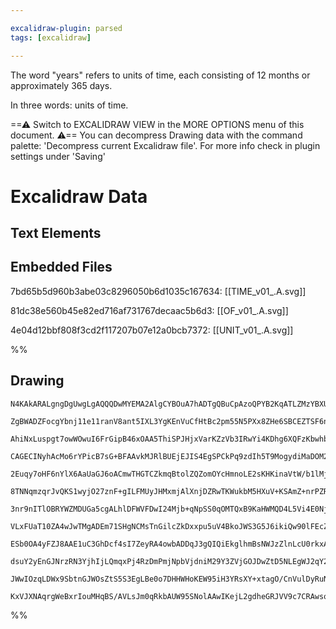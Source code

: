 ```yaml
---

excalidraw-plugin: parsed
tags: [excalidraw]

---
```



The word "years" refers to units of time, each consisting of 12 months or approximately 365 days.

In three words: units of time.


==⚠  Switch to EXCALIDRAW VIEW in the MORE OPTIONS menu of this document. ⚠== You can decompress Drawing data with the command palette: 'Decompress current Excalidraw file'. For more info check in plugin settings under 'Saving'


# Excalidraw Data

## Text Elements
## Embedded Files
7bd65b5d960b3abe03c8296050b6d1035c167634: [[TIME_v01_.A.svg]]

81dc38e560b45e82ed716af731767decaac5b6d3: [[OF_v01_.A.svg]]

4e04d12bbf808f3cd2f117207b07e12a0bcb7372: [[UNIT_v01_.A.svg]]

%%
## Drawing
```compressed-json
N4KAkARALgngDgUwgLgAQQQDwMYEMA2AlgCYBOuA7hADTgQBuCpAzoQPYB2KqATLZMzYBXUtiRoIACyhQ4zZAHoFAc0JRJQgEYA6bGwC2CgF7N6hbEcK4OCtptbErHALRY8RMpWdx8Q1TdIEfARcZgRmBShcZQUebQBGeO0ABho6IIR9BA4oZm4AbXAwUDBSiBJuCBhSAEkEABUARQBZAAk00shYRErCfWikfjLMbmceAHY4gBYeHgAOAE4eZOSA

ZgBWADZFocgYbnj11e11ranV8ant5IXL3YgKEnVuCfHtBc2pm55N5PXx8ZHe6SBCEZTSF6nbRzHhHdYLLabC6Tcb3azKYLcZL3ZhQUhsADWCAAwmx8GxSJU8dZmHBcIEch0yppcNgCcp8UIOMRSeTKRJqRxafTslAmZAAGaEfD4ADKsExEkkrI0gXFEFx+KJAHUnpIDji8YSEPKYIr0IIPOrOeCOOE8mh4vc2HTsGp9o6VvdOdy7cwHagOEIZTiE

AhiNxLuspgt7owWOwuI6FrGipB46xOAA5ThiSPJHjxVarKZzVb3IRwYi4KDhg6XQFzKbwhbxOZOtPlZgAEQytYjaAlBDC9w5wjgNWIAfyAF17pphNyAKLBLI5adzztEDgE7hBkNbthsuuD4cIe5S4KTyrt4jYVZzBBbZKaZsIGHh8bxTa4CXjVbxOMmzjMQCB4Ky6yaJsxCrOqzDuOIqCFJ0YAdih8RppunTlNyWCVAAWvQ6oSuQWTXmg+74IaNZ

CAGECINyhAcMo6rYPicB7sG+BFAAvkMJRlBUEjEJIS4EgSPCkPq9zdIh5T9MogydiMaDOM2cTrPEySbAsqybP8Fw3PcHqoKsyRzNoSILMkpafMkALzFM9yPMQzxoDwFzaABKYAesyzWQi5adiCYIQmgAFxMBlzNqshYPuMqbYei5rYp2mrGryFJUuQQp0gyYrzqy7I+jyZJZQKOXCvlxHSnKCpycq2Cqkp2HpTqeoGmlRpEqa5oamSFTesItr2p1

2Euqy7oHF6nYlX6AaUaGJ6oACmwTHGTCZkmqBtolZQZomOYcHmnoLE2sKHKinaVtW/b1lMjbNimbZoYJPZ9stQ74COnZjpWk4bvOi7ECumSioDW5MbuFFcfc5LHgOqBfT92GXgg5HoFMCA2cQ8Q8JomgSnM5kSqs2DEDwEqJJM9maPZCB47gL7YJo/6THBCEFGmqG7KhmH3ExoEqeg+FUBepHo4ji1dTRdEMY4zGsexnEyrx/GdkJ6AAEpQAAasw

8TNNqmzqrJvQKS1wyjO27znF+gILFMUyJHMxmjAlXnjDZRwTKWukbM5HXuV+KSAmZ+nrPZRbAqC4JiuFBbaI5SJXPZRxzOsaLMSlhpaiSZX8uggpVaK6osmyf3cplhfQJVeWlxetW9Q1KoiJbAjdQguqufqjq58azeVJag2zcNkjzWNZQTW6sDTal2FzaNMMHq1YaI/MczjK7nYHZwLy/BtCbZrmiFe47TYzFd2E3TWy2AQ96xNi2L0C+9wR3ae3

3nr9nITlOBRYWZMDUGa5cgALhlDFWVFDwI24Mjb+qNpSS0qOMTQxB9KaHWMQD4L5Vi4E0NjMmMIcGRygrjNY6xsDfiAiWDmBBELIU6K9UoGFOiAMgILPCEh8L7HFrgMiUtYYyygLRSo8smIsXuGxF0UDeLgCwhAXAcA4DylvtwAS0AQRZEqEQOOTIGCEAQBQAAQkVSupU+SVAAMQrFsakIYEBsAiHyjUWs+h5R52rtYpc8QfE+P0U40gLi3GmIri

VLxFUaT10ZA4wJwTMgADEm71SHgNCMsTnGilcZkDxxpu5uV4BkoJWS3G5J6ikiQw90lFEcZknI2T9BazHhPPuNS4klMyAAeVdFNT089IDtPqW4hJnAoAJP4dKEyr1anFKGYk0ZspCBGEQssIp8T9D1CwFAAAgro7aEBggSgKm0upUAGmqNIDsoJbAKAglwIIleAzTkNKXNybZ1zbkhERooj5ATnluPefiCg9R4ByRKvo+C+IZQAA1IzEwSH8DyGc

ESb0OA4yFZJ8AAE1uC3GhDcf4sI7ZeyRA4owbADDqJ3gQIQiEkglhmBsNWJzZlnLcU0rkxAWnoHBQ4jkJBFnLJeP0iA/LiDygQBxNAmcaliuaGwUCrz8HBERvAvlpASARNQAJSAxiyTfNIMoFkAAKB81BTKuwtea5IJwACU6otYIGUMGeklRDUmp+Oaz1vBNjWrtRAZlZQ9B8gAAr0JkIhHVGBVyijKQw7mEArEJOTSm8UkArHGIScSdYxJjFpsT

dsuY2yEnGJNrzRN3YjhIjLQmqxPj4RzDmPmjNpbVjdniM29Y3ZVjGOJDwZtD5NLEgWJ2qY2zkhLnGM28Y2yfEJKmM24mCTxjdunV20sTby0ZuLT8PNW7k3WXiCO/dfwEk/ADWw+4GRQGhOKsDLmKFa5RJFDE2tsIeDGIAs2nS9tj21u2d2P4fxm2lqPZHZttweBTGMQurdelkjdmLc25I2yeC5tgluo9MJuzdmbV8StS5tl4fGEubsxi921tWCWh

JWwIOzqLDWx9SbtnGJWOsZtS5S3EgLBe0o7DHHWHoKEW95iH3YRsXY+xtagO/CnVulDyRuNLmQ+O2xyGEm2MY+J5IrGzIJOQ2ZFY+n5NsbxshlYPjN3SYAts+IxIDNHrM/J52Xw5O1viM7bjGG33OyXCsZtR6J3+cwoGp5rK43dKgImBaQiygkX4QgR1uENWKzQFG7Iyrlp4lpVIogUrUDZYQWUDgCXuCFedEIKA25EKFdCxAOwAArMCuRZQlbgP

KxVJXNAqrgWeBxrIouMHqBS/AVLsJm0qRkbAUW95SNolAAwIKejL2gdheGRJVV9c7CRAwsopsze2mqrcoQdnTcIENkbsjSg8XAHxOgaMAzABuzxIAA==
```
%%